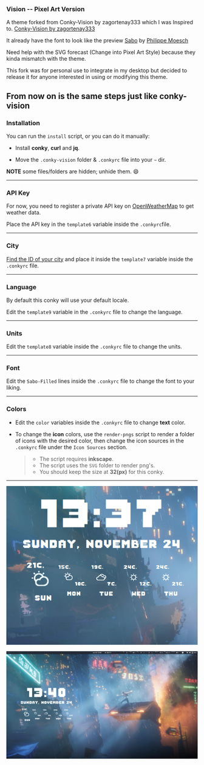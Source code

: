### Vision -- Pixel Art Version

A theme forked from Conky-Vision by zagortenay333 which I was Inspired to.
[Conky-Vision by zagortenay333](https://github.com/zagortenay333/conky-Vision)

It already have the font to look like the preview [Sabo](https://www.1001freefonts.com/sabo.font) by [Philippe Moesch](https://www.behance.net/philippemoesch)

Need help with the SVG forecast (Change into Pixel Art Style) because they kinda mismatch with the theme.

This fork was for personal use to integrate in my desktop but decided to release it for anyone interested in using or modifying this theme.

From now on is the same steps just like conky-vision
---

### Installation

You can run the `install` script, or you can do it manually:

* Install **conky**, **curl** and **jq**.

* Move the `.conky-vision` folder & `.conkyrc` file into your `~` dir.

**NOTE** some files/folders are hidden; unhide them. :smile:

---

### API Key

For now, you need to register a private API key on [OpenWeatherMap](http://openweathermap.org/) to get weather data.

Place the API key in the `template6` variable inside the `.conkyrc`file.

---

### City

[Find the ID of your city](http://bulk.openweathermap.org/sample/) and place it inside the `template7` variable inside the `.conkyrc` file.

---

### Language

By default this conky will use your default locale.

Edit the `template9` variable in the `.conkyrc` file to change the language.

---

### Units

Edit the `template8` variable inside the `.conkyrc` file to change the units.

---

### Font

Edit the ``Sabo-Filled`` lines inside the `.conkyrc` file to change the font to your liking.

---

### Colors

* Edit the `color` variables inside the `.conkyrc` file to change **text** color.

* To change the **icon** colors, use the `render-pngs` script to render a folder of icons with the desired color, then change the icon sources in the `.conkyrc` file under the `Icon Sources` section.

    > * The script requires **inkscape**.
    > * The script uses the `SVG` folder to render png's.
    > * You should keep the size at **32(px)** for this conky.

---

<p align="center"><img src="preview.png" id="preview"></p>
<p align="center"><img src="background.png" id="background"></p>
